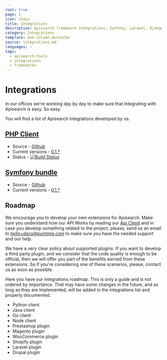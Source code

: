 ```yaml
---
root: true
page: 5
icon: chain
title: Integrations
description: Apisearch framework integrations, Symfony, Laravel, Django, etc.
category: Integrations
template: one-column.mustache
source: integrations.md
languages: ~
tags:
  - apisearch-tools
  - integrations
  - frameworks
---
```


# Integrations

In our offices we're working day by day to make sure that integrating with
Apisearch is easy. So easy.

You will find a list of Apisearch integrations developed by us.

## [PHP Client](api-client.html)
- Source - [Github](https://github.com/apisearch-io/php-client)
- Current versions - [0.1.*](https://github.com/apisearch-io/php-client/releases)
- Status - [![Build Status](https://travis-ci.org/apisearch-io/php-client.svg?branch=master)](https://travis-ci.org/apisearch-io/php-client)
    
## [Symfony bundle](integrations/symfony-bundle.html)
- Source - [Github](https://github.com/apisearch-io/apisearch-bundle)
- Current versions - [0.1.*](https://github.com/apisearch-io/apisearch-bundle/releases)
    
## Roadmap

We encourage you to develop your own extensions for Apisearch. Make sure you
understand how our API Works by reading our [Api Client](api-client.html) and
in case you develop something related to the project, please, send us an email
to *hello+docs@puntmig.com* to make sure you have the needed support and our
help.

We have a very clear policy about supported plugins. If you want to develop a
third party plugin, and we consider that the code quality is enough to be
official, then we will offer you part of the benefits earned from these
extensions. So if you're considering one of these scenarios, please, contact us
as soon as possible.

Here you have our integrations roadmap. This is only a guide and is not ordered
by importance. That may have some changes in the future, and as long as they are
implemented, will be added in the integrations list and properly documented.

- Python client
- Java client
- Go client
- Node client
- Prestashop plugin
- Magento plugin
- WooCommerce plugin
- Shopify plugin
- Laravel plugin
- Drupal plugin